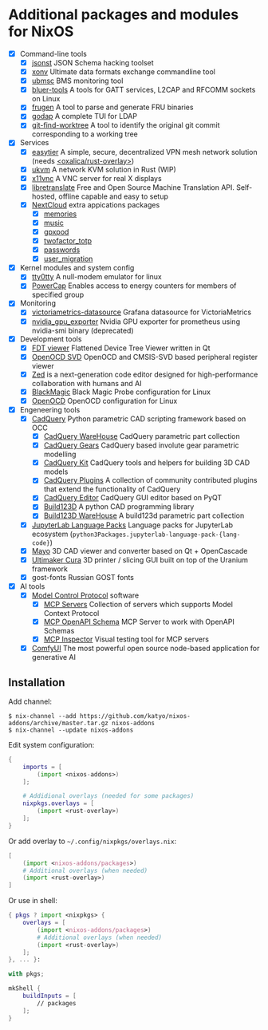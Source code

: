 # Additional packages and modules for NixOS

- [x] Command-line tools
  - [x] [jsonst](https://github.com/katyo/jsonschema) JSON Schema hacking toolset
  - [x] [xonv](https://github.com/katyo/xonv) Ultimate data formats exchange commandline tool
  - [x] [ubmsc](https://github.com/katyo/ubmsc-rs) BMS monitoring tool
  - [x] [bluer-tools](https://github.com/bluez/bluer) A tools for GATT services, L2CAP and RFCOMM sockets on Linux
  - [x] [frugen](https://codeberg.org/IPMITool/frugen) A tool to parse and generate FRU binaries
  - [x] [godap](https://github.com/Macmod/godap) A complete TUI for LDAP
  - [x] [git-find-worktree](https://github.com/deribaucourt/git-find-worktree/) A tool to identify the original git commit corresponding to a working tree
- [x] Services
  - [x] [easytier](https://easytier.top/en) A simple, secure, decentralized VPN mesh network solution (needs [<oxalica/rust-overlay>](https://github.com/oxalica/rust-overlay))
  - [x] [ukvm](https://github.com/katyo/ukvm) A network KVM solution in Rust (WIP)
  - [x] [x11vnc](https://github.com/LibVNC/x11vnc/) A VNC server for real X displays
  - [x] [libretranslate](https://libretranslate.com/) Free and Open Source Machine Translation API. Self-hosted, offline capable and easy to setup
  - [x] [NextCloud](https://nextcloud.com/) extra appications packages
    - [x] [memories](https://apps.nextcloud.com/apps/memories)
    - [x] [music](https://apps.nextcloud.com/apps/music)
    - [x] [gpxpod](https://apps.nextcloud.com/apps/gpxpod)
    - [x] [twofactor_totp](https://apps.nextcloud.com/apps/twofactor_totp)
    - [x] [passwords](https://apps.nextcloud.com/apps/passwords)
    - [x] [user_migration](https://apps.nextcloud.com/apps/user_migration)
- [x] Kernel modules and system config
  - [x] [tty0tty](https://github.com/freemed/tty0tty) A null-modem emulator for linux
  - [x] [PowerCap](https://www.kernel.org/doc/html/latest/power/powercap/powercap.html) Enables access to energy counters for members of specified group
- [x] Monitoring
  - [x] [victoriametrics-datasource](https://github.com/VictoriaMetrics/victoriametrics-datasource) Grafana datasource for VictoriaMetrics
  - [x] [nvidia_gpu_exporter](https://github.com/utkuozdemir/nvidia_gpu_exporter) Nvidia GPU exporter for prometheus using nvidia-smi binary (deprecated)
- [x] Development tools
  - [x] [FDT viewer](https://github.com/dev-0x7C6/fdt-viewer) Flattened Device Tree Viewer written in Qt
  - [x] [OpenOCD SVD](https://github.com/esynr3z/openocd-svd) OpenOCD and CMSIS-SVD based peripheral register viewer
  - [x] [Zed](https://zed.dev/) is a next-generation code editor designed for high-performance collaboration with humans and AI
  - [x] [BlackMagic](https://black-magic.org/) Black Magic Probe configuration for Linux
  - [x] [OpenOCD](https://openocd.org/) OpenOCD configuration for Linux
- [x] Engeneering tools
  - [x] [CadQuery](https://cadquery.readthedocs.io/) Python parametric CAD scripting framework based on OCC
    - [x] [CadQuery WareHouse](https://cq-warehouse.readthedocs.io/) CadQuery parametric part collection
    - [x] [CadQuery Gears](https://github.com/meadiode/cq_gears) CadQuery based involute gear parametric modelling
    - [x] [CadQuery Kit](https://github.com/michaelgale/cq-kit) CadQuery tools and helpers for building 3D CAD models
    - [x] [CadQuery Plugins](https://github.com/CadQuery/cadquery-plugins) A collection of community contributed plugins that extend the functionality of CadQuery 
    - [x] [CadQuery Editor](https://github.com/CadQuery/CQ-editor) CadQuery GUI editor based on PyQT
    - [x] [Build123D](https://build123d.readthedocs.io/) A python CAD programming library
    - [x] [Build123D WareHouse](https://github.com/gumyr/bd_warehouse) A build123d parametric part collection
  - [x] [JupyterLab Language Packs](https://github.com/jupyterlab/language-packs) Language packs for JupyterLab ecosystem (`python3Packages.jupyterlab-language-pack-{lang-code}`)
  - [x] [Mayo](https://github.com/fougue/mayo) 3D CAD viewer and converter based on Qt + OpenCascade
  - [x] [Ultimaker Cura](https://github.com/Ultimaker/Cura) 3D printer / slicing GUI built on top of the Uranium framework
  - [x] gost-fonts Russian GOST fonts
- [x] AI tools
  - [x] [Model Control Protocol](https://modelcontextprotocol.io/introduction) software
    - [x] [MCP Servers](https://github.com/modelcontextprotocol/servers) Collection of servers which supports Model Context Protocol
    - [x] [MCP OpenAPI Schema](https://github.com/hannesj/mcp-openapi-schema) MCP Server to work with OpenAPI Schemas
    - [x] [MCP Inspector](https://github.com/modelcontextprotocol/inspector) Visual testing tool for MCP servers
  - [x] [ComfyUI](https://www.comfy.org/) The most powerful open source node-based application for generative AI

## Installation

Add channel:
```plain
$ nix-channel --add https://github.com/katyo/nixos-addons/archive/master.tar.gz nixos-addons
$ nix-channel --update nixos-addons
```

Edit system configuration:
```nix
{
    imports = [
        (import <nixos-addons>)
    ];

    # Addidional overlays (needed for some packages)
    nixpkgs.overlays = [
        (import <rust-overlay>)
    ];
}
```

Or add overlay to `~/.config/nixpkgs/overlays.nix`:
```nix
[
    (import <nixos-addons/packages>)
    # Additional overlays (when needed)
    (import <rust-overlay>)
]
```

Or use in shell:
```nix
{ pkgs ? import <nixpkgs> {
    overlays = [
        (import <nixos-addons/packages>)
        # Additional overlays (when needed)
        (import <rust-overlay>)
    ];
}, ... }:

with pkgs;

mkShell {
    buildInputs = [
        // packages
    ];
}
```
